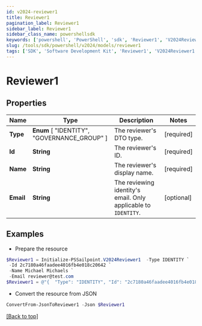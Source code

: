 ```yaml
---
id: v2024-reviewer1
title: Reviewer1
pagination_label: Reviewer1
sidebar_label: Reviewer1
sidebar_class_name: powershellsdk
keywords: ['powershell', 'PowerShell', 'sdk', 'Reviewer1', 'V2024Reviewer1'] 
slug: /tools/sdk/powershell/v2024/models/reviewer1
tags: ['SDK', 'Software Development Kit', 'Reviewer1', 'V2024Reviewer1']
---
```



# Reviewer1

## Properties

Name | Type | Description | Notes
------------ | ------------- | ------------- | -------------
**Type** |  **Enum** [  "IDENTITY",    "GOVERNANCE_GROUP" ] | The reviewer's DTO type. | [required]
**Id** | **String** | The reviewer's ID. | [required]
**Name** | **String** | The reviewer's display name. | [required]
**Email** | **String** | The reviewing identity's email. Only applicable to `IDENTITY`. | [optional] 

## Examples

- Prepare the resource
```powershell
$Reviewer1 = Initialize-PSSailpoint.V2024Reviewer1  -Type IDENTITY `
 -Id 2c7180a46faadee4016fb4e018c20642 `
 -Name Michael Michaels `
 -Email reviewer@test.com
$Reviewer1 = @"{  "Type": "IDENTITY", "Id": "2c7180a46faadee4016fb4e018c20642", "Name": "Michael Michaels", "Email": "reviewer@test.com" }"@
```

- Convert the resource from JSON
```powershell
ConvertFrom-JsonToReviewer1 -Json $Reviewer1
```


[[Back to top]](#) 

